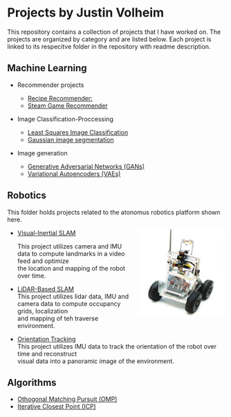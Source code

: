# Projects by Justin Volheim
This repository contains a collection of projects that I have worked on. The projects are organized by category and are listed below. Each project is linked to its respecitve folder in the repository with readme description.

## Machine Learning

  - Recommender projects
    - [Recipe Recommender:](./Machine%20Learning/Recomender%20Projects/Recipe%20Recommender%20/)    
    - [Steam Game Recommender](./Machine%20Learning/Recomender%20Projects/Game%20Recommender/)

  - Image Classification-Proccessing 
    - [Least Squares Image Classification](./Machine%20Learning/Image%20Classification-Proccessing%20/Least%20Squares%20Image%20Clasification%20/)
    - [Gaussian image segmentation](./Machine%20Learning/Image%20Classification-Proccessing%20/Guassian_Image_segmentation/)

  - Image generation 
    - [Generative Adversarial Networks (GANs)](./Machine%20Learning/Image%20generation/)
    - [Variational Autoencoders (VAEs)](./Machine%20Learning/Image%20generation/)

## Robotics
This folder holds projects related to the atonomus robotics platform shown here.
<div style="float: right; margin-left: 20px;">
<img src="./Robotics /LiDAR-Based SLAM/image.png" alt="Example Image" width="200" height="200">
</div>




  - [Visual-Inertial SLAM](./Robotics%20/Visual-Inertial%20SLAM/)
  
    This project utilizes camera and IMU data to compute landmarks in a video feed and optimize     
    the location and mapping of the robot over time.

  - [LiDAR-Based SLAM](./Robotics%20/LiDAR-Based%20SLAM/)   
    This project utilizes lidar data, IMU and camera data to compute occupancy grids, localization    
    and mapping of teh traverse environment.
  - [Orientation Tracking](./Robotics%20/Orientation%20Tracking/)   
     This project utilizes IMU data to track the orientation of the robot over time and reconstruct   
     visual data into a panoramic image of the environment.
 
## Algorithms
  - [Othogonal Matching Pursuit (OMP)](./Algorithms/Othogonal%20Matching%20Pursuit%20/)
  - [Iterative Closest Point (ICP)](./Algorithms/Iterative%20Closest%20Point%20/)

